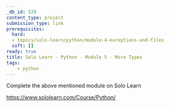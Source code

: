 ```yaml
---
_db_id: 529
content_type: project
submission_type: link
prerequisites:
  hard:
  - topics/solo-learn/python/module-4-exceptions-and-files
  soft: []
ready: true
title: Solo Learn - Python - Module 5 - More Types
tags:
    - python
---
```


Complete the above mentioned module on Solo Learn

https://www.sololearn.com/Course/Python/